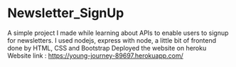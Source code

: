 # Newsletter_SignUp
A simple project I made while learning about APIs to enable users to signup for newsletters.
I used nodejs, express with node, a little bit of frontend done by HTML, CSS and Bootstrap
Deployed the website on heroku
Website link : https://young-journey-89697.herokuapp.com/
